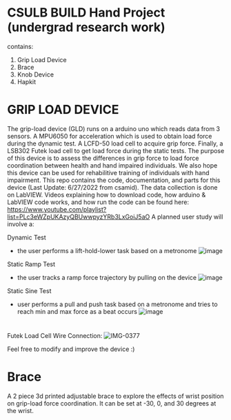 # CSULB BUILD Hand Project (undergrad research work)
contains:
1) Grip Load Device
2) Brace
3) Knob Device
4) Hapkit

# GRIP LOAD DEVICE
The grip-load device (GLD) runs on a arduino uno which reads data from 3 sensors. A MPU6050 for acceleration which is used to obtain load force during the dynamic test. A LCFD-50 load cell to acquire grip force. Finally, a LSB302 Futek load cell to get load force during the static tests. The purpose of this device is to assess the differences in grip force to load force coordination between health and hand impaired individuals. We also hope this device can be used for rehabilitive training of individuals with hand impairment. This repo contains the code, documentation, and parts for this device (Last Update: 6/27/2022 from csamid). The data collection is done on LabVIEW.
Videos explaining how to download code, how arduino & LabVIEW code works, and how run the code can be found here: https://www.youtube.com/playlist?list=PLc3eWZpUKAzyQBUwwpyzYRb3LxGoiJ5aO 
A planned user study will involve a:

Dynamic Test
  - the user performs a lift-hold-lower task based on a metronome
  ![image](https://user-images.githubusercontent.com/85626643/176099929-5e86ee02-7bb1-499f-91a9-f4ee0fa400f1.png)
  
Static Ramp Test
  - the user tracks a ramp force trajectory by pulling on the device
  ![image](https://user-images.githubusercontent.com/85626643/176100437-8bb12e90-0106-477e-bd89-19ee52723d55.png)
  
Static Sine Test
  - user performs a pull and push task based on a metronome and tries to reach min and max force as a beat occurs
  ![image](https://user-images.githubusercontent.com/85626643/176100964-ee5dc6c3-88e7-4444-a6d7-b5ff76effa38.png)
# 
Futek Load Cell Wire Connection:
![IMG-0377](https://user-images.githubusercontent.com/85626643/176093601-97614e21-ff5e-4d98-8d21-9f3b018974cd.jpg)

Feel free to modify and improve the device :)

# Brace
A 2 piece 3d printed adjustable brace to explore the effects of wrist position on grip-load force coordination. It can be set at -30, 0, and 30 degrees at the wrist.
